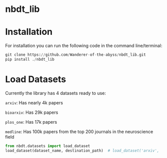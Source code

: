 # nbdt_lib


# Installation

For installation you can run the following code in the command line/terminal:
```python
git clone https://github.com/Wanderer-of-the-abyss/nbdt_lib.git
pip install ./nbdt_lib

```

# Load Datasets

Currently the library has 4 datasets ready to use:

`arxiv`: Has nearly 4k papers

`bioarxiv`: Has 29k papers

`plos_one`: Has 17k papers

`medline`: Has 100k papers from the top 200 journals in the neuroscience field

```python
from nbdt.datasets import load_dataset
load_dataset(dataset_name, destination_path)  # load_dataset('arxiv', 'arxiv.csv')

```


